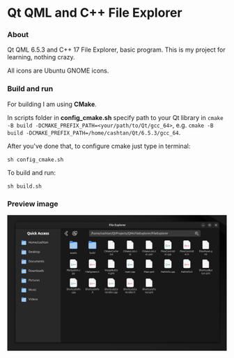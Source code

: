 # Qt QML and C++ File Explorer

### About

Qt QML 6.5.3 and C++ 17 File Explorer, basic program.
This is my project for learning, nothing crazy.

All icons are Ubuntu GNOME icons.

### Build and run

For building I am using **CMake**. 

In scripts folder in **config_cmake.sh** specify path to your 
Qt library in `cmake -B build -DCMAKE_PREFIX_PATH=<your/path/to/Qt/gcc_64>`, 
e.g. `cmake -B build -DCMAKE_PREFIX_PATH=/home/cashtan/Qt/6.5.3/gcc_64`.

After you've done that, to configure cmake just type in terminal: 

```
sh config_cmake.sh
```

To build and run: 
```
sh build.sh
```


### Preview image
![preview](./preview.png)
